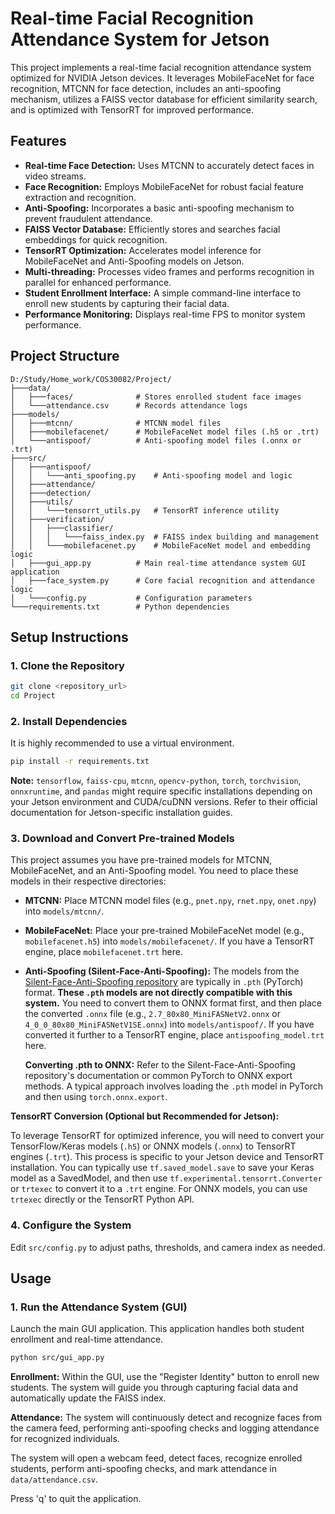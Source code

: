 # Real-time Facial Recognition Attendance System for Jetson

This project implements a real-time facial recognition attendance system optimized for NVIDIA Jetson devices. It leverages MobileFaceNet for face recognition, MTCNN for face detection, includes an anti-spoofing mechanism, utilizes a FAISS vector database for efficient similarity search, and is optimized with TensorRT for improved performance.

## Features

-   **Real-time Face Detection:** Uses MTCNN to accurately detect faces in video streams.
-   **Face Recognition:** Employs MobileFaceNet for robust facial feature extraction and recognition.
-   **Anti-Spoofing:** Incorporates a basic anti-spoofing mechanism to prevent fraudulent attendance.
-   **FAISS Vector Database:** Efficiently stores and searches facial embeddings for quick recognition.
-   **TensorRT Optimization:** Accelerates model inference for MobileFaceNet and Anti-Spoofing models on Jetson.
-   **Multi-threading:** Processes video frames and performs recognition in parallel for enhanced performance.
-   **Student Enrollment Interface:** A simple command-line interface to enroll new students by capturing their facial data.
-   **Performance Monitoring:** Displays real-time FPS to monitor system performance.

## Project Structure

```
D:/Study/Home_work/COS30082/Project/
├───data/
│   ├───faces/              # Stores enrolled student face images
│   └───attendance.csv      # Records attendance logs
├───models/
│   ├───mtcnn/              # MTCNN model files
│   ├───mobilefacenet/      # MobileFaceNet model files (.h5 or .trt)
│   └───antispoof/          # Anti-spoofing model files (.onnx or .trt)
├───src/
│   ├───antispoof/
│   │   └───anti_spoofing.py    # Anti-spoofing model and logic
│   ├───attendance/
│   ├───detection/
│   ├───utils/
│   │   └───tensorrt_utils.py   # TensorRT inference utility
│   ├───verification/
│   │   ├───classifier/
│   │   │   └───faiss_index.py  # FAISS index building and management
│   │   └───mobilefacenet.py    # MobileFaceNet model and embedding logic
│   ├───gui_app.py          # Main real-time attendance system GUI application
│   ├───face_system.py      # Core facial recognition and attendance logic
│   └───config.py           # Configuration parameters
└───requirements.txt        # Python dependencies
```

## Setup Instructions

### 1. Clone the Repository

```bash
git clone <repository_url>
cd Project
```

### 2. Install Dependencies

It is highly recommended to use a virtual environment.

```bash
pip install -r requirements.txt
```

**Note:** `tensorflow`, `faiss-cpu`, `mtcnn`, `opencv-python`, `torch`, `torchvision`, `onnxruntime`, and `pandas` might require specific installations depending on your Jetson environment and CUDA/cuDNN versions. Refer to their official documentation for Jetson-specific installation guides.

### 3. Download and Convert Pre-trained Models

This project assumes you have pre-trained models for MTCNN, MobileFaceNet, and an Anti-Spoofing model. You need to place these models in their respective directories:

-   **MTCNN:** Place MTCNN model files (e.g., `pnet.npy`, `rnet.npy`, `onet.npy`) into `models/mtcnn/`.
-   **MobileFaceNet:** Place your pre-trained MobileFaceNet model (e.g., `mobilefacenet.h5`) into `models/mobilefacenet/`. If you have a TensorRT engine, place `mobilefacenet.trt` here.
-   **Anti-Spoofing (Silent-Face-Anti-Spoofing):** The models from the [Silent-Face-Anti-Spoofing repository](https://github.com/minivision-ai/Silent-Face-Anti-Spoofing) are typically in `.pth` (PyTorch) format. **These `.pth` models are not directly compatible with this system.** You need to convert them to ONNX format first, and then place the converted `.onnx` file (e.g., `2.7_80x80_MiniFASNetV2.onnx` or `4_0_0_80x80_MiniFASNetV1SE.onnx`) into `models/antispoof/`. If you have converted it further to a TensorRT engine, place `antispoofing_model.trt` here.

    **Converting .pth to ONNX:**
    Refer to the Silent-Face-Anti-Spoofing repository's documentation or common PyTorch to ONNX export methods. A typical approach involves loading the `.pth` model in PyTorch and then using `torch.onnx.export`.

**TensorRT Conversion (Optional but Recommended for Jetson):**

To leverage TensorRT for optimized inference, you will need to convert your TensorFlow/Keras models (`.h5`) or ONNX models (`.onnx`) to TensorRT engines (`.trt`). This process is specific to your Jetson device and TensorRT installation. You can typically use `tf.saved_model.save` to save your Keras model as a SavedModel, and then use `tf.experimental.tensorrt.Converter` or `trtexec` to convert it to a `.trt` engine. For ONNX models, you can use `trtexec` directly or the TensorRT Python API.

### 4. Configure the System

Edit `src/config.py` to adjust paths, thresholds, and camera index as needed.

## Usage

### 1. Run the Attendance System (GUI)

Launch the main GUI application. This application handles both student enrollment and real-time attendance.

```bash
python src/gui_app.py
```

**Enrollment:** Within the GUI, use the "Register Identity" button to enroll new students. The system will guide you through capturing facial data and automatically update the FAISS index.

**Attendance:** The system will continuously detect and recognize faces from the camera feed, performing anti-spoofing checks and logging attendance for recognized individuals.

The system will open a webcam feed, detect faces, recognize enrolled students, perform anti-spoofing checks, and mark attendance in `data/attendance.csv`.

Press 'q' to quit the application.
